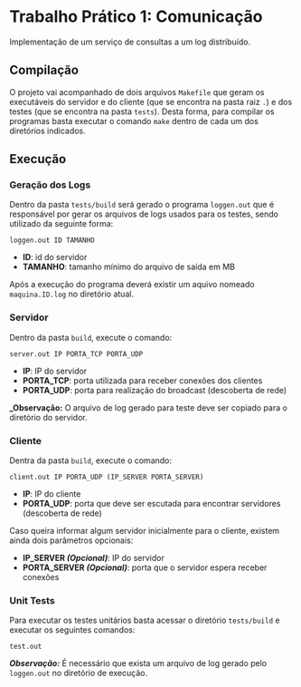 
# Trabalho Prático 1: Comunicação #

Implementação de um serviço de consultas a um log distribuído.

## Compilação ##

O projeto vai acompanhado de dois arquivos `Makefile` que geram os executáveis
do servidor e do cliente (que se encontra na pasta raiz `.`) e dos testes (que se
encontra na pasta `tests`). Desta forma, para compilar os programas basta executar
o comando `make` dentro de cada um dos diretórios indicados.

## Execução ##

### Geração dos Logs ###

Dentro da pasta `tests/build` será gerado o programa `loggen.out` que é responsável
por gerar os arquivos de logs usados para os testes, sendo utilizado da seguinte
forma:
```
loggen.out ID TAMANHO
```
* **ID**: id do servidor
* **TAMANHO**: tamanho mínimo do arquivo de saída em MB

Após a execução do programa deverá existir um aquivo nomeado `maquina.ID.log` no
diretório atual.

### Servidor ###

Dentro da pasta `build`, execute o comando:
```
server.out IP PORTA_TCP PORTA_UDP
```
* **IP**: IP do servidor
* **PORTA_TCP**: porta utilizada para receber conexões dos clientes
* **PORTA_UDP**: porta para realização do broadcast (descoberta de rede)

**_Observação:** O arquivo de log gerado para teste deve ser copiado para o diretório
do servidor.

### Cliente ###

Dentra da pasta `build`, execute o comando:
```
client.out IP PORTA_UDP (IP_SERVER PORTA_SERVER)
```
* **IP**: IP do cliente
* **PORTA_UDP**: porta que deve ser escutada para encontrar servidores (descoberta de rede)

Caso queira informar algum servidor inicialmente para o cliente, existem ainda dois
parâmetros opcionais:
* **IP_SERVER _(Opcional)_**: IP do servidor
* **PORTA_SERVER _(Opcional)_**: porta que o servidor espera receber conexões

### Unit Tests ###

Para executar os testes unitários basta acessar o diretório `tests/build` e executar
os seguintes comandos:
```
test.out
```
**_Observação:_** É necessário que exista um arquivo de log gerado pelo `loggen.out` no
diretório de execução.
